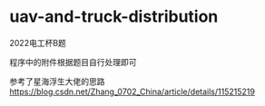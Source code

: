 # uav-and-truck-distribution
2022电工杯B题

程序中的附件根据题目自行处理即可

参考了星海浮生大佬的思路 https://blog.csdn.net/Zhang_0702_China/article/details/115215219

